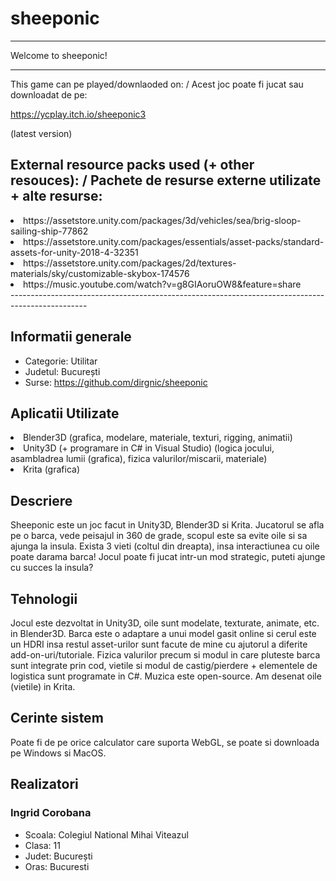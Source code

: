# sheeponic
____________________
Welcome to sheeponic! 
____________________

This game can pe played/downlaoded on: / Acest joc poate fi jucat sau downloadat de pe:

https://ycplay.itch.io/sheeponic3

(latest version)

<h2> External resource packs used (+ other resouces): / Pachete de resurse externe utilizate + alte resurse: </h2>
<li> https://assetstore.unity.com/packages/3d/vehicles/sea/brig-sloop-sailing-ship-77862 </li>
<li> https://assetstore.unity.com/packages/essentials/asset-packs/standard-assets-for-unity-2018-4-32351 </li>
<li> https://assetstore.unity.com/packages/2d/textures-materials/sky/customizable-skybox-174576 </li>
<li> https://music.youtube.com/watch?v=g8GIAoruOW8&feature=share </li>
-------------------------------------------------------------------------------------------------

<h2>Informatii generale</h2>
<ul>
<li>Categorie: Utilitar</li>
<li>Judetul: București</li>
<li>Surse: <a href="https://github.com/dirgnic/sheeponic">https://github.com/dirgnic/sheeponic</a>
</li>
</ul>
<h2>Aplicatii Utilizate</h2>
<li> Blender3D (grafica, modelare, materiale, texturi, rigging, animatii) </li>
<li> Unity3D (+ programare in C# in Visual Studio) (logica jocului, asambladrea lumii (grafica), fizica valurilor/miscarii, materiale) </li>
<li> Krita (grafica) </li>
<h2>Descriere</h2>
<p>Sheeponic este un joc facut in Unity3D, Blender3D si Krita. Jucatorul se afla pe o barca, vede peisajul in 360 de grade, scopul este sa evite oile si sa ajunga la insula. Exista 3 vieti (coltul din dreapta), insa interactiunea cu oile poate darama barca! Jocul poate fi jucat intr-un mod strategic, puteti ajunge cu succes la insula?</p>
<h2>Tehnologii</h2>
<p>Jocul este dezvoltat in Unity3D, oile sunt modelate, texturate, animate, etc. in Blender3D. Barca este o adaptare a unui model gasit online si cerul este un HDRI insa restul asset-urilor sunt facute de mine cu ajutorul a diferite add-on-uri/tutoriale. Fizica valurilor precum si modul in care pluteste barca sunt integrate prin cod, vietile si modul de castig/pierdere + elementele de logistica sunt programate in C#. Muzica este open-source. Am desenat oile (vietile) in Krita.</p>
<h2>Cerinte sistem</h2>
<p>Poate fi de pe orice calculator care suporta WebGL, se poate si downloada pe Windows si MacOS.</p>
<h2>Realizatori</h2>
<h3>Ingrid Corobana</h3>
<ul>
<li>Scoala: Colegiul National Mihai Viteazul</li>
<li>Clasa: 11</li>
<li>Judet: București</li>
<li>Oras: Bucuresti</li>
